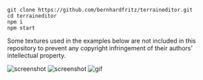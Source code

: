 ```
git clone https://github.com/bernhardfritz/terraineditor.git
cd terraineditor
npm i
npm start
```

Some textures used in the examples below are not included in this repository to prevent any copyright infringement of their authors' intellectual property.

![screenshot](http://i.imgur.com/7c6ixW8.jpg)
![screenshot](http://i.imgur.com/OmlSTmz.jpg)
![gif](https://media.giphy.com/media/3o6vXU6rCETKsA0d8s/giphy-downsized-large.gif)
